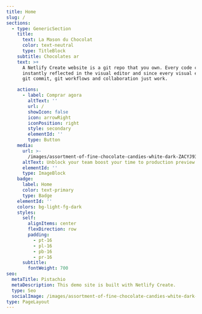 ```yaml
---
title: Home
slug: /
sections:
  - type: GenericSection
    title:
      text: La Mason du Chocolat
      color: text-neutral
      type: TitleBlock
    subtitle: Chocolates ar
    text: >+
      A Netlify Create website is a git repo that you own. Every code commit is
      instantly reflected in the visual editor and since every visual edit is a
      git commit, git workflows and collaboration just work.

    actions:
      - label: Comprar agora
        altText: ''
        url: /
        showIcon: false
        icon: arrowRight
        iconPosition: right
        style: secondary
        elementId: ''
        type: Button
    media:
      url: >-
        /images/assortment-of-fine-chocolate-candies-white-dark-ZACYJ93-1200x800.jpg
      altText: Unblock your team boost your time to production preview
      elementId: ''
      type: ImageBlock
    badge:
      label: Home
      color: text-primary
      type: Badge
    elementId: ''
    colors: bg-light-fg-dark
    styles:
      self:
        alignItems: center
        flexDirection: row
        padding:
          - pt-16
          - pl-16
          - pb-16
          - pr-16
      subtitle:
        fontWeight: 700
seo:
  metaTitle: Pistachio
  metaDescription: This demo site is built with Netlify Create.
  type: Seo
  socialImage: /images/assortment-of-fine-chocolate-candies-white-dark-ZACYJ93-1200x800.jpg
type: PageLayout
---
```

